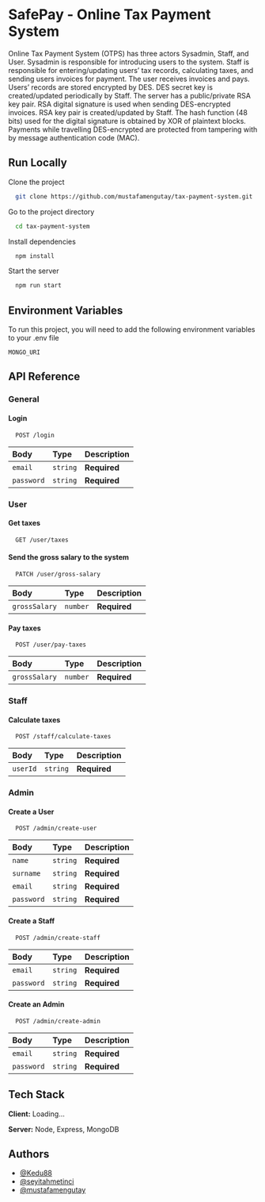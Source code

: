 # SafePay - Online Tax Payment System

Online Tax Payment System (OTPS) has three actors Sysadmin, Staff, and User. Sysadmin is responsible for introducing users to the system. Staff is responsible for entering/updating users’ tax records, calculating taxes, and sending users invoices for payment. The user receives invoices and pays. Users’ records are stored encrypted by DES. DES secret key is created/updated periodically by Staff. The server has a public/private RSA key pair. RSA digital signature is used when sending DES-encrypted invoices. RSA key pair is created/updated by Staff. The hash function (48 bits) used for the digital signature is obtained by XOR of plaintext blocks. Payments while travelling DES-encrypted are protected from tampering with by message authentication code (MAC).

## Run Locally

Clone the project

```bash
  git clone https://github.com/mustafamengutay/tax-payment-system.git
```

Go to the project directory

```bash
  cd tax-payment-system
```

Install dependencies

```bash
  npm install
```

Start the server

```bash
  npm run start
```

## Environment Variables

To run this project, you will need to add the following environment variables to your .env file

`MONGO_URI`

## API Reference

### General

#### Login

```http
  POST /login
```

| Body       | Type     | Description  |
| :--------- | :------- | :----------- |
| `email`    | `string` | **Required** |
| `password` | `string` | **Required** |

### User

#### Get taxes

```http
  GET /user/taxes
```

#### Send the gross salary to the system

```http
  PATCH /user/gross-salary
```

| Body          | Type     | Description  |
| :------------ | :------- | :----------- |
| `grossSalary` | `number` | **Required** |

#### Pay taxes

```http
  POST /user/pay-taxes
```

| Body          | Type     | Description  |
| :------------ | :------- | :----------- |
| `grossSalary` | `number` | **Required** |

### Staff

#### Calculate taxes

```http
  POST /staff/calculate-taxes
```

| Body     | Type     | Description  |
| :------- | :------- | :----------- |
| `userId` | `string` | **Required** |

<!-- #### Update user's taxes

```http
  PATCH /staff/update-taxes
```

| Body                  | Type     | Description  |
| :-------------------- | :------- | :----------- |
| `userId`              | `string` | **Required** |
| `monthlyTax`          | `number` | **Required** |
| `socialInsurance`     | `number` | **Required** |
| `generalHealthSystem` | `number` | **Required** | -->

### Admin

#### Create a User

```http
  POST /admin/create-user
```

| Body       | Type     | Description  |
| :--------- | :------- | :----------- |
| `name`     | `string` | **Required** |
| `surname`  | `string` | **Required** |
| `email`    | `string` | **Required** |
| `password` | `string` | **Required** |

#### Create a Staff

```http
  POST /admin/create-staff
```

| Body       | Type     | Description  |
| :--------- | :------- | :----------- |
| `email`    | `string` | **Required** |
| `password` | `string` | **Required** |

#### Create an Admin

```http
  POST /admin/create-admin
```

| Body       | Type     | Description  |
| :--------- | :------- | :----------- |
| `email`    | `string` | **Required** |
| `password` | `string` | **Required** |

## Tech Stack

**Client:** Loading...

**Server:** Node, Express, MongoDB

## Authors

- [@Kedu88](https://github.com/Kedu88)
- [@seyitahmetinci](https://github.com/seyitahmetinci)
- [@mustafamengutay](https://www.github.com/octokatherine)
